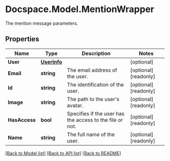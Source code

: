 # Docspace.Model.MentionWrapper
The mention message parameters.

## Properties

Name | Type | Description | Notes
------------ | ------------- | ------------- | -------------
**User** | [**UserInfo**](UserInfo.md) |  | [optional] 
**Email** | **string** | The email address of the user. | [optional] [readonly] 
**Id** | **string** | The identification of the user. | [optional] [readonly] 
**Image** | **string** | The path to the user&#39;s avatar. | [optional] [readonly] 
**HasAccess** | **bool** | Specifies if the user has the access to the file or not. | [optional] [readonly] 
**Name** | **string** | The full name of the user. | [optional] [readonly] 

[[Back to Model list]](../README.md#documentation-for-models) [[Back to API list]](../README.md#documentation-for-api-endpoints) [[Back to README]](../README.md)

